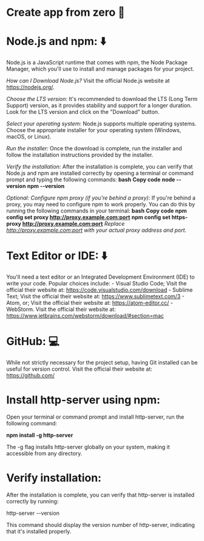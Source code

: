 # Create app from zero   📁

# Node.js and npm: ⬇️

Node.js is a JavaScript runtime that comes with npm, the Node Package Manager, which you'll use to install and manage packages for your project.

_How can I Download Node.js?_
Visit the official Node.js website at https://nodejs.org/.

_Choose the LTS version:_
It's recommended to download the LTS (Long Term Support) version, as it provides stability and support for a longer duration. Look for the LTS version and click on the "Download" button.

_Select your operating system:_
Node.js supports multiple operating systems. Choose the appropriate installer for your operating system (Windows, macOS, or Linux).

_Run the installer:_
Once the download is complete, run the installer and follow the installation instructions provided by the installer.

_Verify the installation:_
After the installation is complete, you can verify that Node.js and npm are installed correctly by opening a terminal or command prompt and typing the following commands:
**bash**
**Copy code**
**node --version**
**npm --version**

_Optional: Configure npm proxy (if you're behind a proxy):_
If you're behind a proxy, you may need to configure npm to work properly. You can do this by running the following commands in your terminal:
**bash**
**Copy code**
**npm config set proxy http://proxy.example.com:port**
**npm config set https-proxy http://proxy.example.com:port**
*Replace http://proxy.example.com:port with your actual proxy address and port.*

# Text Editor or IDE: ⬇️

You'll need a text editor or an Integrated Development Environment (IDE) to write your code. Popular choices include: - Visual Studio Code; Visit the official their website at: https://code.visualstudio.com/download - Sublime Text; Visit the official their website at: https://www.sublimetext.com/3 - Atom, or; Visit the official their website at: https://atom-editor.cc/ - WebStorm. Visit the official their website at: https://www.jetbrains.com/webstorm/download/#section=mac

# GitHub: 💻

While not strictly necessary for the project setup, having Git installed can be useful for version control. Visit the official their website at: https://github.com/

# Install http-server using npm:

Open your terminal or command prompt and install http-server, run the following command:

**npm install -g http-server**

The -g flag installs http-server globally on your system, making it accessible from any directory.

# Verify installation:

After the installation is complete, you can verify that http-server is installed correctly by running:

http-server --version

This command should display the version number of http-server, indicating that it's installed properly.